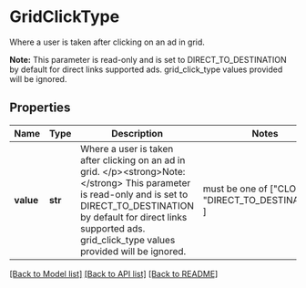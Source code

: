 # GridClickType

Where a user is taken after clicking on an ad in grid. </p><strong>Note:</strong>  This parameter is read-only and is set to DIRECT_TO_DESTINATION by default for direct links supported ads.  grid_click_type values provided will be ignored.

## Properties
Name | Type | Description | Notes
------------ | ------------- | ------------- | -------------
**value** | **str** | Where a user is taken after clicking on an ad in grid. &lt;/p&gt;&lt;strong&gt;Note:&lt;/strong&gt;  This parameter is read-only and is set to DIRECT_TO_DESTINATION by default for direct links supported ads.  grid_click_type values provided will be ignored. |  must be one of ["CLOSEUP", "DIRECT_TO_DESTINATION", ]

[[Back to Model list]](../README.md#documentation-for-models) [[Back to API list]](../README.md#documentation-for-api-endpoints) [[Back to README]](../README.md)


